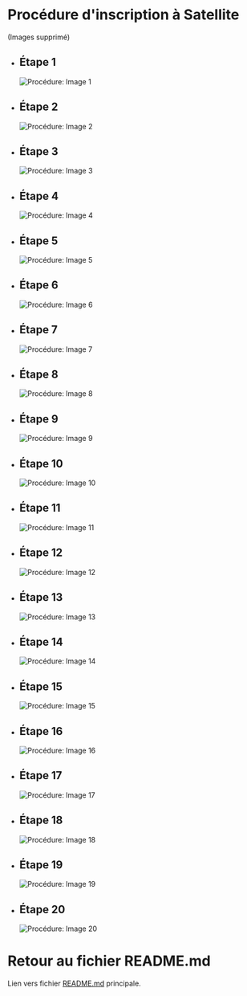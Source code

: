 # Procédure d'inscription à Satellite

(Images supprimé)

- ## Étape 1

    ![Procédure: Image 1](<1- Hosts-All Hosts.png>)

- ## Étape 2

    ![Procédure: Image 2](<2- Chercher.png>)

- ## Étape 3

    ![Procédure: Image 3](<3- Select-Edit-Delete.png>)

- ## Étape 4

    ![Procédure: Image 4](<4- Confirmation.png>)

- ## Étape 5

    ![Procédure: Image 5](<5- Résultats.png>)

- ## Étape 6

    ![Procédure: Image 6](<6- Hosts-Content Hosts.png>)

- ## Étape 7

    ![Procédure: Image 7](<7- Register Content Host.png>)

- ## Étape 8

    ![Procédure: Image 8](<8- Register Première partie.png>)

- ## Étape 9

    ![Procédure: Image 9](<9- Register deuxième partie.png>)

- ## Étape 10

    ![Procédure: Image 10](<10- Copie le Register.png>)

- ## Étape 11

    ![Procédure: Image 11](<11- Inscription.png>)

- ## Étape 12

    ![Procédure: Image 12](<12- Hosts-All Hosts.png>)

- ## Étape 13

    ![Procédure: Image 13](<13- Chercher.png>)

- ## Étape 14

    ![Procédure: Image 14](<14- Select Action-Change Group.png>)

- ## Étape 15

    ![Procédure: Image 15](<15- Group groupe9.png>)

- ## Étape 16

    ![Procédure: Image 16](<16- Résultat Change group.png>)

- ## Étape 17

    ![Procédure: Image 17](<17- Change Environment.png>)

- ## Étape 18

    ![Procédure: Image 18](<18- Astaskn Location.png>)

- ## Étape 19

    ![Procédure: Image 19](<19- Environnement Production.png>)

- ## Étape 20

    ![Procédure: Image 20](<20- Change Astaskn Location.png>)

# Retour au fichier README.md

Lien vers fichier [README.md](../README.md) principale.
